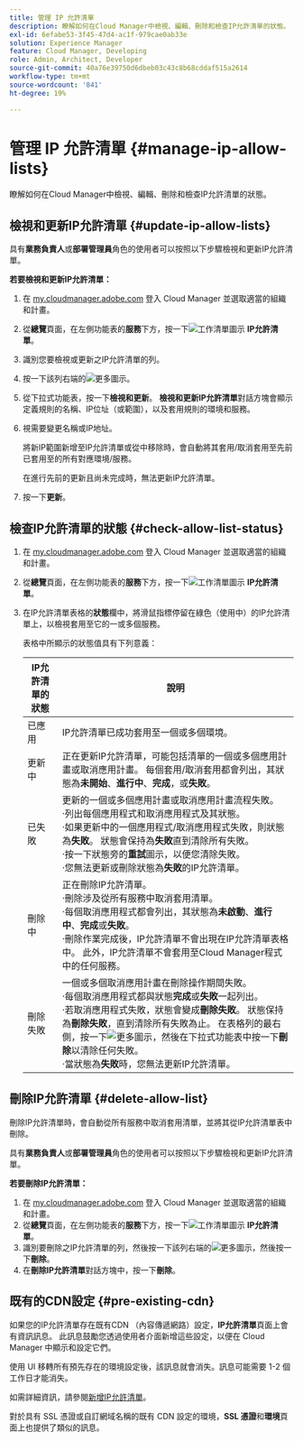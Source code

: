 ```yaml
---
title: 管理 IP 允許清單
description: 瞭解如何在Cloud Manager中檢視、編輯、刪除和檢查IP允許清單的狀態。
exl-id: 6efabe53-3f45-47d4-ac1f-979cae0ab33e
solution: Experience Manager
feature: Cloud Manager, Developing
role: Admin, Architect, Developer
source-git-commit: 40a76e39750d6dbeb03c43c8b68cddaf515a2614
workflow-type: tm+mt
source-wordcount: '841'
ht-degree: 19%

---
```


# 管理 IP 允許清單 {#manage-ip-allow-lists}

瞭解如何在Cloud Manager中檢視、編輯、刪除和檢查IP允許清單的狀態。

## 檢視和更新IP允許清單 {#update-ip-allow-lists}

具有&#x200B;**業務負責人**&#x200B;或&#x200B;**部署管理員**&#x200B;角色的使用者可以按照以下步驟檢視和更新IP允許清單。

**若要檢視和更新IP允許清單：**

1. 在 [my.cloudmanager.adobe.com](https://my.cloudmanager.adobe.com/) 登入 Cloud Manager 並選取適當的組織和計畫。
1. 從&#x200B;**總覽**&#x200B;頁面，在左側功能表的&#x200B;**服務**&#x200B;下方，按一下![工作清單圖示](https://spectrum.adobe.com/static/icons/workflow_18/Smock_TaskList_18_N.svg) **IP允許清單**。
1. 識別您要檢視或更新之IP允許清單的列。
1. 按一下該列右端的![更多圖示](https://spectrum.adobe.com/static/icons/workflow_18/Smock_More_18_N.svg)。
1. 從下拉式功能表，按一下&#x200B;**檢視和更新**。
**檢視和更新IP允許清單**&#x200B;對話方塊會顯示定義規則的名稱、IP位址（或範圍），以及套用規則的環境和服務。
1. 視需要變更名稱或IP地址。

   將新IP範圍新增至IP允許清單或從中移除時，會自動將其套用/取消套用至先前已套用至的所有對應環境/服務。

   在進行先前的更新且尚未完成時，無法更新IP允許清單。

1. 按一下&#x200B;**更新**。

## 檢查IP允許清單的狀態 {#check-allow-list-status}

1. 在 [my.cloudmanager.adobe.com](https://my.cloudmanager.adobe.com/) 登入 Cloud Manager 並選取適當的組織和計畫。

1. 從&#x200B;**總覽**&#x200B;頁面，在左側功能表的&#x200B;**服務**&#x200B;下方，按一下![工作清單圖示](https://spectrum.adobe.com/static/icons/workflow_18/Smock_TaskList_18_N.svg) **IP允許清單**。

1. 在IP允許清單表格的&#x200B;**狀態**&#x200B;欄中，將滑鼠指標停留在綠色（使用中）的IP允許清單上，以檢視套用至它的一或多個服務。

   表格中所顯示的狀態值具有下列意義：

   | IP允許清單的狀態 | 說明 |
   | --- | --- |
   | 已應用 | IP允許清單已成功套用至一個或多個環境。 |
   | 更新中 | 正在更新IP允許清單，可能包括清單的一個或多個應用計畫或取消應用計畫。 每個套用/取消套用都會列出，其狀態為&#x200B;**未開始**、**進行中**、**完成**，或&#x200B;**失敗**。 |
   | 已失敗 | 更新的一個或多個應用計畫或取消應用計畫流程失敗。<br>·列出每個應用程式和取消應用程式及其狀態。<br>·如果更新中的一個應用程式/取消應用程式失敗，則狀態為&#x200B;**失敗**。 狀態會保持為&#x200B;**失敗**&#x200B;直到清除所有失敗。<br>·按一下狀態旁的&#x200B;**重試**&#x200B;圖示，以便您清除失敗。<br>·您無法更新或刪除狀態為&#x200B;**失敗**&#x200B;的IP允許清單。 |
   | 刪除中 | 正在刪除IP允許清單。<br>·刪除涉及從所有服務中取消套用清單。<br>·每個取消應用程式都會列出，其狀態為&#x200B;**未啟動**、**進行中**、**完成**&#x200B;或&#x200B;**失敗**。<br>·刪除作業完成後，IP允許清單不會出現在IP允許清單表格中。 此外，IP允許清單不會套用至Cloud Manager程式中的任何服務。 |
   | 刪除失敗 | 一個或多個取消應用計畫在刪除操作期間失敗。<br>·每個取消應用程式都與狀態&#x200B;**完成**&#x200B;或&#x200B;**失敗**&#x200B;一起列出。<br>·若取消應用程式失敗，狀態會變成&#x200B;**刪除失敗**。 狀態保持為&#x200B;**刪除失敗**，直到清除所有失敗為止。 在表格列的最右側，按一下![更多圖示](https://spectrum.adobe.com/static/icons/workflow_18/Smock_More_18_N.svg)，然後在下拉式功能表中按一下&#x200B;**刪除**&#x200B;以清除任何失敗。<br>·當狀態為&#x200B;**失敗**&#x200B;時，您無法更新IP允許清單。 |

## 刪除IP允許清單 {#delete-allow-list}

刪除IP允許清單時，會自動從所有服務中取消套用清單，並將其從IP允許清單表中刪除。

具有&#x200B;**業務負責人**&#x200B;或&#x200B;**部署管理員**&#x200B;角色的使用者可以按照以下步驟檢視和更新IP允許清單。

**若要刪除IP允許清單：**

1. 在 [my.cloudmanager.adobe.com](https://my.cloudmanager.adobe.com/) 登入 Cloud Manager 並選取適當的組織和計畫。
1. 從&#x200B;**總覽**&#x200B;頁面，在左側功能表的&#x200B;**服務**&#x200B;下方，按一下![工作清單圖示](https://spectrum.adobe.com/static/icons/workflow_18/Smock_TaskList_18_N.svg) **IP允許清單**。
1. 識別要刪除之IP允許清單的列，然後按一下該列右端的![更多圖示](https://spectrum.adobe.com/static/icons/workflow_18/Smock_More_18_N.svg)，然後按一下&#x200B;**刪除**。
1. 在&#x200B;**刪除IP允許清單**&#x200B;對話方塊中，按一下&#x200B;**刪除**。

## 既有的CDN設定 {#pre-existing-cdn}

如果您的IP允許清單存在既有CDN （內容傳遞網路）設定，**IP允許清單**&#x200B;頁面上會有資訊訊息。 此訊息鼓勵您透過使用者介面新增這些設定，以便在 Cloud Manager 中顯示和設定它們。

使用 UI 移轉所有預先存在的環境設定後，該訊息就會消失。訊息可能需要 1-2 個工作日才能消失。

如需詳細資訊，請參閱[新增IP允許清單](/help/implementing/cloud-manager/ip-allow-lists/add-ip-allow-lists.md)。

對於具有 SSL 憑證或自訂網域名稱的既有 CDN 設定的環境，**SSL 憑證**&#x200B;和&#x200B;**環境**&#x200B;頁面上也提供了類似的訊息。
